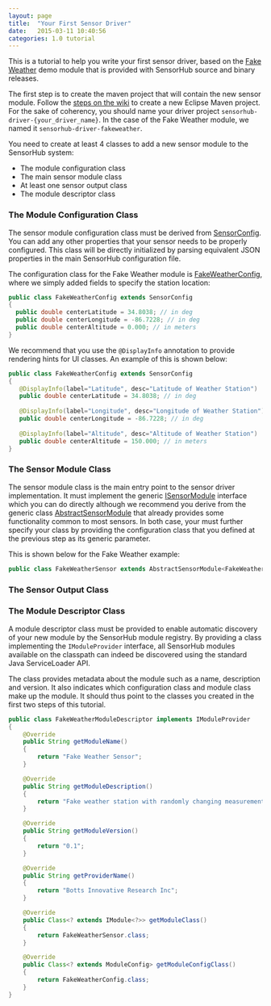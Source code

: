 ```yaml
---
layout: page
title:  "Your First Sensor Driver"
date:   2015-03-11 10:40:56
categories: 1.0 tutorial
---
```



This is a tutorial to help you write your first sensor driver, based on the [Fake Weather][] demo module that is provided with SensorHub source and binary releases.

The first step is to create the maven project that will contain the new sensor module. Follow the [steps on the wiki](https://github.com/sensiasoft/sensorhub/wiki/Adding-new-modules) to create a new Eclipse Maven project. For the sake of coherency, you should name your driver project `sensorhub-driver-{your_driver_name}`. In the case of the Fake Weather module, we named it `sensorhub-driver-fakeweather`.

You need to create at least 4 classes to add a new sensor module to the SensorHub system:

  * The module configuration class
  * The main sensor module class
  * At least one sensor output class
  * The module descriptor class

[Fake Weather]: https://github.com/sensiasoft/sensorhub/tree/master/sensorhub-driver-fakeweather/src/main/java/org/sensorhub/impl/sensor/fakeweather


### The Module Configuration Class

The sensor module configuration class must be derived from [SensorConfig][]. You can add any other properties that your sensor needs to be properly configured. This class will be directly initialized by parsing equivalent JSON properties in the main SensorHub configuration file.

The configuration class for the Fake Weather module is [FakeWeatherConfig][], where we simply added fields to specify the station location:

```java
public class FakeWeatherConfig extends SensorConfig
{
  public double centerLatitude = 34.8038; // in deg
  public double centerLongitude = -86.7228; // in deg
  public double centerAltitude = 0.000; // in meters
}
```

We recommend that you use the `@DisplayInfo` annotation to provide rendering hints for UI classes. An example of this is shown below:

```java
public class FakeWeatherConfig extends SensorConfig
{
   @DisplayInfo(label="Latitude", desc="Latitude of Weather Station")
   public double centerLatitude = 34.8038; // in deg
   
   @DisplayInfo(label="Longitude", desc="Longitude of Weather Station")
   public double centerLongitude = -86.7228; // in deg
   
   @DisplayInfo(label="Altitude", desc="Altitude of Weather Station")
   public double centerAltitude = 150.000; // in meters
}
```

[FakeWeatherConfig]: https://github.com/sensiasoft/sensorhub/blob/master/sensorhub-driver-fakeweather/src/main/java/org/sensorhub/impl/sensor/fakeweather/FakeWeatherConfig.java


### The Sensor Module Class

The sensor module class is the main entry point to the sensor driver implementation. It must implement the generic [ISensorModule][] interface which you can do directly although we recommend you derive from the generic class [AbstractSensorModule][] that already provides some functionality common to most sensors. In both case, your must further specify your class by providing the configuration class that you defined at the previous step as its generic parameter. 

This is shown below for the Fake Weather example:

```java
public class FakeWeatherSensor extends AbstractSensorModule<FakeWeatherConfig>
```


[ISensorModule]: https://github.com/sensiasoft/sensorhub/blob/master/sensorhub-core/src/main/java/org/sensorhub/api/sensor/ISensorModule.java

[AbstractSensorModule]: https://github.com/sensiasoft/sensorhub/blob/master/sensorhub-core/src/main/java/org/sensorhub/impl/sensor/AbstractSensorModule.java


### The Sensor Output Class



### The Module Descriptor Class

A module descriptor class must be provided to enable automatic discovery of your new module by the SensorHub module registry. By providing a class implementing the `IModuleProvider` interface, all SensorHub modules available on the classpath can indeed be discovered using the standard Java ServiceLoader API.

The class provides metadata about the module such as a name, description and version. It also indicates which configuration class and module class make up the module. It should thus point to the classes you created in the first two steps of this tutorial.

```java
public class FakeWeatherModuleDescriptor implements IModuleProvider
{
    @Override
    public String getModuleName()
    {
        return "Fake Weather Sensor";
    }

    @Override
    public String getModuleDescription()
    {
        return "Fake weather station with randomly changing measurements";
    }

    @Override
    public String getModuleVersion()
    {
        return "0.1";
    }

    @Override
    public String getProviderName()
    {
        return "Botts Innovative Research Inc";
    }

    @Override
    public Class<? extends IModule<?>> getModuleClass()
    {
        return FakeWeatherSensor.class;
    }

    @Override
    public Class<? extends ModuleConfig> getModuleConfigClass()
    {
        return FakeWeatherConfig.class;
    }
}
```


[SensorConfig]: https://github.com/sensiasoft/sensorhub/blob/master/sensorhub-core/src/main/java/org/sensorhub/api/sensor/SensorConfig.java
